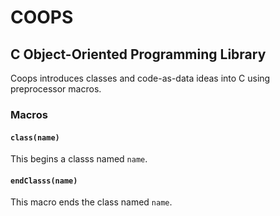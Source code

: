 # COOPS
## C Object-Oriented Programming Library
Coops introduces classes and code-as-data ideas into C using preprocessor macros.

### Macros
#### <code>class(name)</code>
This begins a classs named <code>name</code>.
#### <code>endClasss(name)</code>
This macro ends the class named `name`.